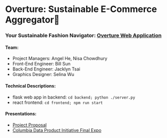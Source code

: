 # Overture: Sustainable E-Commerce Aggregator🌿
### Your Sustainable Fashion Navigator: [Overture Web Application](https://overture-ecommerce.netlify.app)

#### Team:
- Project Managers: Angel He, Nisa Chowdhury
- Front-End Engineer: Bill Sun
- Back-End Engineer: Jacklyn Tsai
- Graphics Designer: Selina Wu
    
#### Technical Descriptions:
 - flask web app in backend: `cd backend; python ./server.py`
 - react frontend: `cd frontend; npm run start`

#### Presentations:
 - [Project Proposal](https://docs.google.com/presentation/d/1c_FO-emRFFLfakk52iKZV8mgiS38W2KFtHvdmzyL9uA/edit?usp=sharing)
 - [Columbia Data Product Initiative Final Expo](https://docs.google.com/presentation/d/1c_FO-emRFFLfakk52iKZV8mgiS38W2KFtHvdmzyL9uA/edit?usp=sharing)
